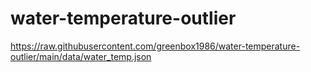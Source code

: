 # water-temperature-outlier
https://raw.githubusercontent.com/greenbox1986/water-temperature-outlier/main/data/water_temp.json
